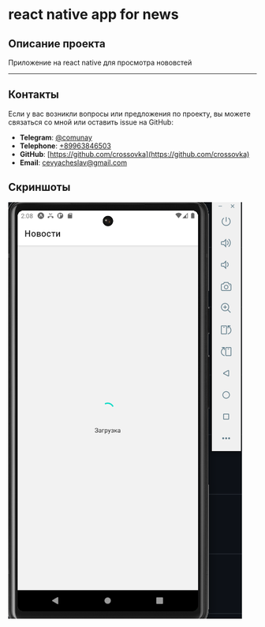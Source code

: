 # react native app for news

## Описание проекта

Приложение на react native для просмотра нововстей

---

## Контакты

Если у вас возникли вопросы или предложения по проекту, вы можете связаться со мной или оставить issue на GitHub:

- **Telegram**: [@comunay](https://t.me/comunay)
- **Telephone**: [+89963846503](tel:89963846503)
- **GitHub**: [https://github.com/crossovka](https://github.com/crossovka)
- **Email**: [cevyacheslav@gmail.com](mailto:cevyacheslav@gmail.com)

## Скриншоты

![alt text](./imgs/1.png)